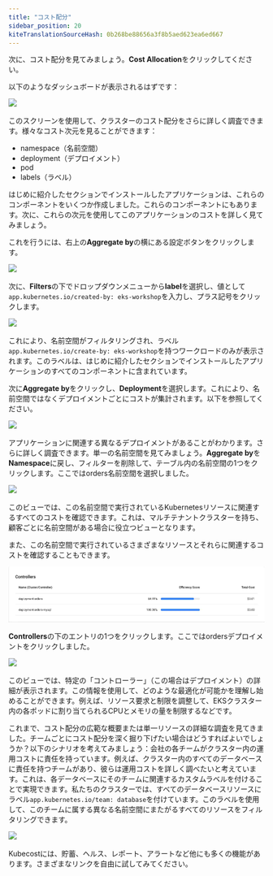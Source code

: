 ```yaml
---
title: "コスト配分"
sidebar_position: 20
kiteTranslationSourceHash: 0b268be88656a3f8b5aed623ea6ed667
---
```


次に、コスト配分を見てみましょう。<b>Cost Allocation</b>をクリックしてください。

以下のようなダッシュボードが表示されるはずです：

<Browser url='http://k8s-kubecost-kubecost-e83ecf8fc1-fc26f5c92767520f.elb.us-west-2.amazonaws.com:9090/allocations'>
<img src={require('./assets/costallocation.webp').default}/>
</Browser>

このスクリーンを使用して、クラスターのコスト配分をさらに詳しく調査できます。様々なコスト次元を見ることができます：

- namespace（名前空間）
- deployment（デプロイメント）
- pod
- labels（ラベル）

はじめに紹介したセクションでインストールしたアプリケーションは、これらのコンポーネントをいくつか作成しました。これらのコンポーネントにもあります。次に、これらの次元を使用してこのアプリケーションのコストを詳しく見てみましょう。

これを行うには、右上の<b>Aggregate by</b>の横にある設定ボタンをクリックします。

<Browser url='http://k8s-kubecost-kubecost-e83ecf8fc1-fc26f5c92767520f.elb.us-west-2.amazonaws.com:9090/allocations'>
<img src={require('./assets/costallocation-filter.webp').default}/>
</Browser>

次に、<b>Filters</b>の下でドロップダウンメニューから<b>label</b>を選択し、値として`app.kubernetes.io/created-by: eks-workshop`を入力し、プラス記号をクリックします。

<Browser url='http://k8s-kubecost-kubecost-e83ecf8fc1-fc26f5c92767520f.elb.us-west-2.amazonaws.com:9090/allocations'>
<img src={require('./assets/costallocation-label.webp').default}/>
</Browser>

これにより、名前空間がフィルタリングされ、ラベル`app.kubernetes.io/create-by: eks-workshop`を持つワークロードのみが表示されます。このラベルは、はじめに紹介したセクションでインストールしたアプリケーションのすべてのコンポーネントに含まれています。

次に<b>Aggregate by</b>をクリックし、<b>Deployment</b>を選択します。これにより、名前空間ではなくデプロイメントごとにコストが集計されます。以下を参照してください。

<Browser url='http://k8s-kubecost-kubecost-e83ecf8fc1-fc26f5c92767520f.elb.us-west-2.amazonaws.com:9090/allocations'>
<img src={require('./assets/aggregate-by-deployment.webp').default}/>
</Browser>

アプリケーションに関連する異なるデプロイメントがあることがわかります。さらに詳しく調査できます。単一の名前空間を見てみましょう。<b>Aggregate by</b>を<b>Namespace</b>に戻し、フィルターを削除して、テーブル内の名前空間の1つをクリックします。ここではorders名前空間を選択しました。

<Browser url='http://k8s-kubecost-kubecost-e83ecf8fc1-fc26f5c92767520f.elb.us-west-2.amazonaws.com:9090/allocations'>
<img src={require('./assets/namespace.webp').default}/>
</Browser>

このビューでは、この名前空間で実行されているKubernetesリソースに関連するすべてのコストを確認できます。これは、マルチテナントクラスターを持ち、顧客ごとに名前空間がある場合に役立つビューとなります。

また、この名前空間で実行されているさまざまなリソースとそれらに関連するコストを確認することもできます。

![Orders Namespace Resources](assets/orders.webp)

<b>Controllers</b>の下のエントリの1つをクリックします。ここではordersデプロイメントをクリックしました。

<Browser url='http://k8s-kubecost-kubecost-e83ecf8fc1-fc26f5c92767520f.elb.us-west-2.amazonaws.com:9090/allocations'>
<img src={require('./assets/controllers.webp').default}/>
</Browser>

このビューでは、特定の「コントローラー」（この場合はデプロイメント）の詳細が表示されます。この情報を使用して、どのような最適化が可能かを理解し始めることができます。例えば、リソース要求と制限を調整して、EKSクラスター内の各ポッドに割り当てられるCPUとメモリの量を制限するなどです。

これまで、コスト配分の広範な概要または単一リソースの詳細な調査を見てきました。チームごとにコスト配分を深く掘り下げたい場合はどうすればよいでしょうか？以下のシナリオを考えてみましょう：会社の各チームがクラスター内の運用コストに責任を持っています。例えば、クラスター内のすべてのデータベースに責任を持つチームがあり、彼らは運用コストを詳しく調べたいと考えています。これは、各データベースにそのチームに関連するカスタムラベルを付けることで実現できます。私たちのクラスターでは、すべてのデータベースリソースにラベル`app.kubernetes.io/team: database`を付けています。このラベルを使用して、このチームに属する異なる名前空間にまたがるすべてのリソースをフィルタリングできます。

<Browser url='http://k8s-kubecost-kubecost-e83ecf8fc1-fc26f5c92767520f.elb.us-west-2.amazonaws.com:9090/allocations'>
<img src={require('./assets/team.webp').default}/>
</Browser>

Kubecostには、貯蓄、ヘルス、レポート、アラートなど他にも多くの機能があります。さまざまなリンクを自由に試してみてください。
